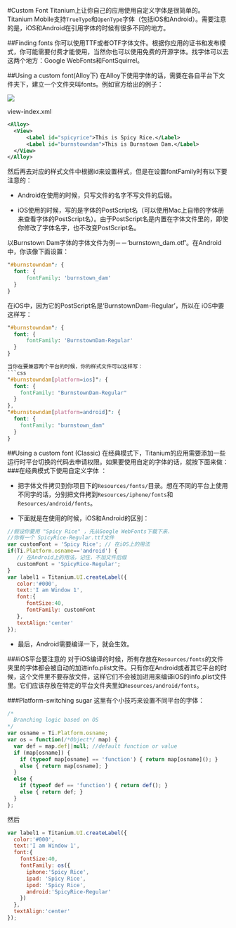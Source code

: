 #Custom Font
Titanium上让你自己的应用使用自定义字体是很简单的。Titanium Mobile支持`TrueType`和`OpenType`字体（包括iOS和Android）。需要注意的是，iOS和Android在引用字体的时候有很多不同的地方。

##Finding fonts
你可以使用TTF或者OTF字体文件。根据你应用的证书和发布模式，你可能需要付费才能使用，当然你也可以使用免费的开源字体。找字体可以去这两个地方：Google WebFonts和FontSquirrel。

##Using a custom font(Alloy下)
在Alloy下使用字体的话，需要在各自平台下文件夹下，建立一个文件夹叫fonts。例如官方给出的例子：

![](http://image.happysoft.cc/image/96/image2014-1-14_11_1_2.png)

view-index.xml
```xml
<Alloy>
  <View>
      <Label id="spicyrice">This is Spicy Rice.</Label>
      <Label id="burnstowndam">This is Burnstown Dam.</Label>
  </View>
</Alloy>
```
然后再去对应的样式文件中根据id来设置样式，但是在设置fontFamily时有以下要注意的：
+ Android在使用的时候，只写文件的名字不写文件的后缀。

+ iOS使用的时候，写的是字体的PostScript名（可以使用Mac上自带的字体册来查看字体的PostScript名）。由于PostScript名是内置在字体文件里的，即使你修改了字体名字，也不改变PostScript名。

以Burnstown Dam字体的字体文件为例－－‘burnstown_dam.otf’。在Android中，你该像下面设置：
```css
"#burnstowndam": {
  font: {
      fontFamily: 'burnstown_dam'
  }
}
```

在iOS中，因为它的PostScript名是‘BurnstownDam-Regular’，所以在 iOS中要这样写：
```css
"#burnstowndam": {
  font: {
      fontFamily: 'BurnstownDam-Regular'
  }
}

当你在要兼容两个平台的时候，你的样式文件可以这样写：
```css
"#burnstowndam[platform=ios]": {
  font: {
    fontFamily: "BurnstownDam-Regular"
  }
},
"#burnstowndam[platform=android]": {
  font: {
    fontFamily: "burnstown_dam"
  }
}

```

##Using a custom font (Classic)
在经典模式下，Titanium的应用需要添加一些运行时平台切换的代码去申请权限。如果要使用自定的字体的话，就按下面来做：
###在经典模式下使用自定义字体 ：
+ 把字体文件拷贝到你项目下的`Resources/fonts/`目录。想在不同的平台上使用不同字的话，分别把文件拷到`Resources/iphone/fonts`和`Resources/android/fonts`。

+ 下面就是在使用的时候，iOS和Android的区别：
```javascript
//假设你要用 "Spicy Rice" ，先从Google WebFonts下载下来.
//你有一个 SpicyRice-Regular.ttf文件
var customFont = 'Spicy Rice'; // 在iOS上的用法
if(Ti.Platform.osname=='android') {
   // 在Android上的用法，记住，不加文件后缀
   customFont = 'SpicyRice-Regular';
}
var label1 = Titanium.UI.createLabel({
   color:'#000',
   text:'I am Window 1',
   font:{
      fontSize:40,
      fontFamily: customFont
   },
   textAlign:'center'
});
```

+ 最后，Android需要编译一下，就会生效。

###iOS平台要注意的
对于iOS编译的时候，所有存放在`Resources/fonts`的文件夹里的字体都会被自动的加进info.plist文件。只有你在Android或者其它平台的时候，这个文件里不要存放文件，这样它们不会被加进用来编译iOS的info.plist文件里。它们应该存放在特定的平台文件夹里如`Resources/android/fonts`。

###Platform-switching sugar
这里有个小技巧来设置不同平台的字体：
```javascript
/*
  Branching logic based on OS
*/
var osname = Ti.Platform.osname;
var os = function(/*Object*/ map) {
  var def = map.def||null; //default function or value
  if (map[osname]) {
    if (typeof map[osname] == 'function') { return map[osname](); }
    else { return map[osname]; }
  }
  else {
    if (typeof def == 'function') { return def(); }
    else { return def; }
  }
};
```

然后
```javascript
var label1 = Titanium.UI.createLabel({
  color:'#000',
  text:'I am Window 1',
  font:{
    fontSize:40,
    fontFamily: os({
      iphone:'Spicy Rice',
      ipad: 'Spicy Rice',
      ipod: 'Spicy Rice',
      android:'SpicyRice-Regular'
    })
  },
  textAlign:'center'
});
```
